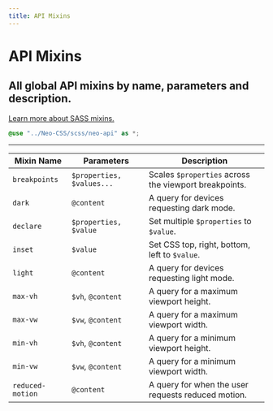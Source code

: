 ```yaml
---
title: API Mixins
---
```


# API Mixins
## All global API mixins by name, parameters and description.

[Learn more about SASS mixins.](https://sass-lang.com/documentation/at-rules/mixin)

```scss
@use "../Neo-CSS/scss/neo-api" as *;
```
---

| Mixin Name | Parameters | Description |
| ---------- | ---------- | ----------- |
| `breakpoints` | `$properties, $values...` | Scales `$properties` across the viewport breakpoints. |
| `dark` | `@content` | A query for devices requesting dark mode. |
| `declare` | `$properties, $value` | Set multiple `$properties` to `$value`. |
| `inset` | `$value` | Set CSS top, right, bottom, left to `$value`. |
| `light` | `@content` | A query for devices requesting light mode. |
| `max-vh` | `$vh`, `@content` | A query for a maximum viewport height. |
| `max-vw` | `$vw`, `@content` | A query for a maximum viewport width. |
| `min-vh` | `$vh`, `@content` | A query for a minimum viewport height. |
| `min-vw` | `$vw`, `@content` | A query for a minimum viewport width. |
| `reduced-motion` | `@content` | A query for when the user requests reduced motion. |